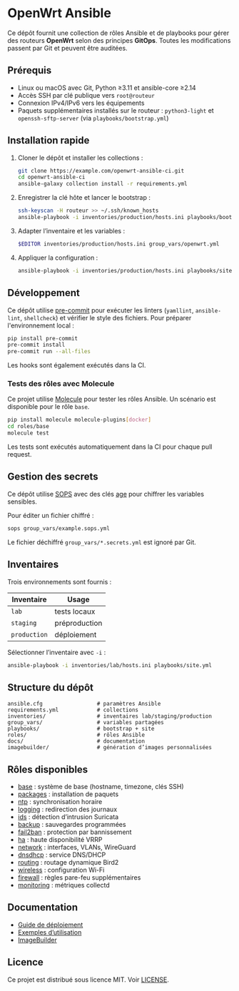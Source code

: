 # OpenWrt Ansible

Ce dépôt fournit une collection de rôles Ansible et de playbooks pour gérer des routeurs **OpenWrt** selon des principes **GitOps**. Toutes les modifications passent par Git et peuvent être auditées.

## Prérequis
- Linux ou macOS avec Git, Python ≥3.11 et ansible-core ≥2.14
- Accès SSH par clé publique vers `root@routeur`
- Connexion IPv4/IPv6 vers les équipements
- Paquets supplémentaires installés sur le routeur : `python3-light` et `openssh-sftp-server` (via `playbooks/bootstrap.yml`)

## Installation rapide
1. Cloner le dépôt et installer les collections :
   ```bash
   git clone https://example.com/openwrt-ansible-ci.git
   cd openwrt-ansible-ci
   ansible-galaxy collection install -r requirements.yml
   ```
2. Enregistrer la clé hôte et lancer le bootstrap :
   ```bash
   ssh-keyscan -H routeur >> ~/.ssh/known_hosts
   ansible-playbook -i inventories/production/hosts.ini playbooks/bootstrap.yml
   ```
3. Adapter l’inventaire et les variables :
   ```bash
   $EDITOR inventories/production/hosts.ini group_vars/openwrt.yml
   ```
4. Appliquer la configuration :
   ```bash
   ansible-playbook -i inventories/production/hosts.ini playbooks/site.yml
   ```

## Développement
Ce dépôt utilise [pre-commit](https://pre-commit.com) pour exécuter les linters
(`yamllint`, `ansible-lint`, `shellcheck`) et vérifier le style des fichiers.
Pour préparer l'environnement local :

```bash
pip install pre-commit
pre-commit install
pre-commit run --all-files
```

Les hooks sont également exécutés dans la CI.

### Tests des rôles avec Molecule

Ce projet utilise [Molecule](https://molecule.readthedocs.io/) pour tester les rôles Ansible.
Un scénario est disponible pour le rôle `base`.

```bash
pip install molecule molecule-plugins[docker]
cd roles/base
molecule test
```

Les tests sont exécutés automatiquement dans la CI pour chaque pull request.

## Gestion des secrets
Ce dépôt utilise [SOPS](https://github.com/getsops/sops) avec des clés [age](https://age-encryption.org/) pour chiffrer les variables sensibles.

Pour éditer un fichier chiffré :
```bash
sops group_vars/example.sops.yml
```

Le fichier déchiffré `group_vars/*.secrets.yml` est ignoré par Git.


## Inventaires
Trois environnements sont fournis :

| Inventaire  | Usage           |
|-------------|-----------------|
| `lab`       | tests locaux    |
| `staging`   | préproduction   |
| `production`| déploiement     |

Sélectionner l’inventaire avec `-i` :

```bash
ansible-playbook -i inventories/lab/hosts.ini playbooks/site.yml
```

## Structure du dépôt
```text
ansible.cfg                 # paramètres Ansible
requirements.yml            # collections
inventories/                # inventaires lab/staging/production
group_vars/                 # variables partagées
playbooks/                  # bootstrap + site
roles/                      # rôles Ansible
docs/                       # documentation
imagebuilder/               # génération d’images personnalisées
```

## Rôles disponibles
- [base](roles/base/README.md) : système de base (hostname, timezone, clés SSH)
- [packages](roles/packages/README.md) : installation de paquets
- [ntp](roles/ntp/README.md) : synchronisation horaire
- [logging](roles/logging/README.md) : redirection des journaux
- [ids](roles/ids/README.md) : détection d’intrusion Suricata
- [backup](roles/backup/README.md) : sauvegardes programmées
- [fail2ban](roles/fail2ban/README.md) : protection par bannissement
- [ha](roles/ha/README.md) : haute disponibilité VRRP
- [network](roles/network/README.md) : interfaces, VLANs, WireGuard
- [dnsdhcp](roles/dnsdhcp/README.md) : service DNS/DHCP
- [routing](roles/routing/README.md) : routage dynamique Bird2
- [wireless](roles/wireless/README.md) : configuration Wi-Fi
- [firewall](roles/firewall/README.md) : règles pare-feu supplémentaires
- [monitoring](roles/monitoring/README.md) : métriques collectd

## Documentation
- [Guide de déploiement](docs/deploiement-openwrt.md)
- [Exemples d’utilisation](docs/examples.md)
- [ImageBuilder](imagebuilder/README.md)

## Licence
Ce projet est distribué sous licence MIT. Voir [LICENSE](LICENSE).
